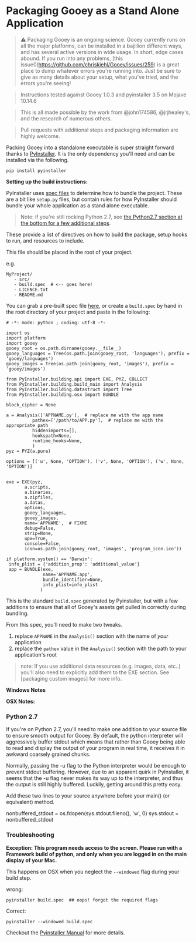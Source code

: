# Packaging Gooey as a Stand Alone Application

>:warning: Packaging Gooey is an ongoing science. Gooey currently runs on all the major platforms, can be installed in a bajillion different ways, and has several active versions in wide usage. In short, edge cases abound. If you run into any problems, [this issue0(https://github.com/chriskiehl/Gooey/issues/259) is a great place to dump whatever errors you're running into. Just be sure to give as many details about your setup, what you've tried, and the errors you're seeing!

>Instructions tested against Gooey 1.0.3 and pyinstaller 3.5 on Mojave 10.14.6 

>This is all made possible by the work from @john174586, @jrjhealey's, and the research of numerous others. 

>Pull requests with additional steps and packaging information are highly welcome. 

Packing Gooey into a standalone executable is super straight forward thanks to [PyInstaller](http://www.pyinstaller.org/). It is the only dependency you'll need and can be installed via the following. 

```
pip install pyinstaller
```

**Setting up the build instructions:**

PyInstaller uses [spec files](http://pythonhosted.org/PyInstaller/#using-spec-files) to determine how to bundle the project. These are a bit like `setup.py` files, but contain rules for how PyInstaller should bundle your whole application as a stand alone executable.    

>Note: if you're still rocking Python 2.7, see [the Python2.7 section at the bottom for a few additional steps](#Python-2.7).

These provide a list of directives on how to build the package, setup hooks to run, and resources to include. 

This file should be placed in the root of your project.  

e.g. 

```
MyProject/
   - src/
   - build.spec  # <-- goes here!
   - LICENCE.txt
   - README.md
```

You can grab a pre-built spec file [here](TODO), or create a `build.spec` by hand in the root directory of your project and paste in the following:

```
# -*- mode: python ; coding: utf-8 -*-

import os
import platform
import gooey
gooey_root = os.path.dirname(gooey.__file__)
gooey_languages = Tree(os.path.join(gooey_root, 'languages'), prefix = 'gooey/languages')
gooey_images = Tree(os.path.join(gooey_root, 'images'), prefix = 'gooey/images')

from PyInstaller.building.api import EXE, PYZ, COLLECT
from PyInstaller.building.build_main import Analysis
from PyInstaller.building.datastruct import Tree
from PyInstaller.building.osx import BUNDLE

block_cipher = None

a = Analysis(['APPNAME.py'],  # replace me with the app name 
          pathex=['/path/to/APP.py'],  # replace me with the appropriate path
          hiddenimports=[],
          hookspath=None,
          runtime_hooks=None,
          )
pyz = PYZ(a.pure)

options = [('u', None, 'OPTION'), ('v', None, 'OPTION'), ('w', None, 'OPTION')]


exe = EXE(pyz,
       a.scripts,
       a.binaries,
       a.zipfiles,
       a.datas,
       options,
       gooey_languages,
       gooey_images,
       name='APPNAME',  # FIXME
       debug=False,
       strip=None,
       upx=True,
       console=False,
       icon=os.path.join(gooey_root, 'images', 'program_icon.ico'))

if platform.system() == 'Darwin':
 info_plist = {'addition_prop': 'additional_value'}
 app = BUNDLE(exe,
              name='APPNAME.app',
              bundle_identifier=None,
              info_plist=info_plist
             )
```

This is the standard `build.spec` generated by Pyinstaller, but with a few additions to ensure that all of Gooey's assets get pulled in correctly during bundling. 


From this spec, you'll need to make two tweaks.

1. replace `APPNAME` in the `Analysis()` section with the name of _your_ application
2. replace the `pathex` value in the `Analysis()` section with the path to your application's root

> note: If you use additional data resources (e.g. images, data, etc..) you'll also need to explicitly add them to the EXE section. See [packaging custom images] for more info. 





**Windows Notes**


**OSX Notes:**









### Python 2.7

If you're on Python 2.7, you'll need to make one addition to your source file to ensure smooth output for Gooey. By default, the python interpreter will aggressively buffer stdout which means that rather than Gooey being able to read and display the output of your program in real time, it receives it in awkward coarsely grained chunks.

Normally, passing the -u flag to the Python interpreter would be enough to prevent stdout buffering. However, due to an apparent quirk in PyInstaller, it seems that the -u flag never makes its way up to the interpreter, and thus the output is still highly buffered. Luckily, getting around this pretty easy.

Add these two lines to your source anywhere before your main() (or equivalent) method.

  nonbuffered_stdout = os.fdopen(sys.stdout.fileno(), 'w', 0)
  sys.stdout = nonbuffered_stdout

### Troubleshooting 

 
**Exception: This program needs access to the screen. Please run with a Framework build of python, and only when you are logged in on the main display of your Mac.**

This happens on OSX when you neglect the `--windowed` flag during your build step. 

wrong:
```
pyinstaller build.spec  ## oops! forgot the required flags    
```

Correct:
```
pyinstaller --windowed build.spec 
```
 
Checkout the [Pyinstaller Manual](https://github.com/pyinstaller/pyinstaller/wiki/FAQ) for more details. 
